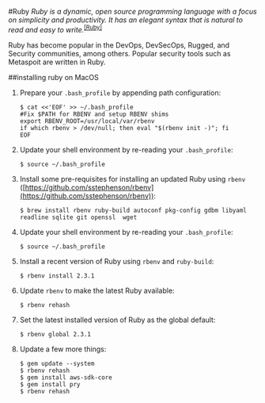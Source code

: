 #Ruby
_Ruby is a dynamic, open source programming language with a focus on simplicity and productivity. It has an elegant syntax that is natural to read and easy to write._<sup>[[Ruby]](https://www.ruby-lang.org/en/)</sup>

Ruby has become popular in the DevOps, DevSecOps, Rugged, and Security communities, among others.  Popular security tools such as Metaspoit are written in Ruby.

##installing ruby on MacOS
1. Prepare your `.bash_profile` by appending path configuration:

	```
	$ cat <<'EOF' >> ~/.bash_profile
	#Fix $PATH for RBENV and setup RBENV shims
	export RBENV_ROOT=/usr/local/var/rbenv
	if which rbenv > /dev/null; then eval "$(rbenv init -)"; fi
	EOF
	```

2. Update your shell environment by re-reading your `.bash_profile`:

	```
	$ source ~/.bash_profile
	```

3. Install some pre-requisites for installing an updated Ruby using `rbenv` ([https://github.com/sstephenson/rbenv](https://github.com/sstephenson/rbenv)):

	```
	$ brew install rbenv ruby-build autoconf pkg-config gdbm libyaml readline sqlite git openssl  wget
	```

4. Update your shell environment by re-reading your `.bash_profile`:

	```
	$ source ~/.bash_profile
	```

5. Install a recent version of Ruby using `rbenv` and `ruby-build`:

	```
	$ rbenv install 2.3.1
	```

6. Update `rbenv` to make the latest Ruby available:

	```
	$ rbenv rehash
	```

7. Set the latest installed version of Ruby as the global default:

	```
	$ rbenv global 2.3.1
	```

8. Update a few more things:

	```
	$ gem update --system
	$ rbenv rehash
	$ gem install aws-sdk-core
	$ gem install pry
	$ rbenv rehash
	```

